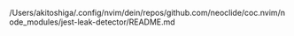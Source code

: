 /Users/akitoshiga/.config/nvim/dein/repos/github.com/neoclide/coc.nvim/node_modules/jest-leak-detector/README.md
